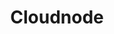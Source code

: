 ---
blog: https://blog.cloudno.de/
git: https://github.com/cloudnode
logohandle: cloudnode
sort: cloudnode
title: Cloudnode
twitter: https://x.com/cloudno_de
website: https://cloudno.de/
---